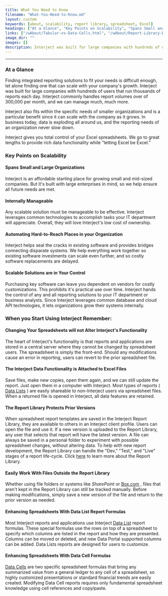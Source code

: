 ```yaml
---
title: What You Need to Know
filename: "What-You-Need-to-Know.md"
layout: custom
keywords: [about, scalability, report library, spreadsheet, Excel]
headings: ["At a Glance", "Key Points on Scalability", "Spans Small and Large Organizations", "Internally Manageable", "Automating Hard-to-Reach Places in your Organization", "Scalable Solutions are in Your Control", "When you Start Using Interject Remember:", "Changing Your Spreadsheets will not Alter Interject's Functionality", "The Interject Data Functionality is Attached to Excel Files", "The Report Library Protects Prior Versions", "Easily Work With Files Outside the Report Library", "Enhancing Spreadsheets With Data List Report Formulas", "Enhancing Spreadsheets With Data Cell Formulas"]
links: ["/wAbout/Tabular-vs-Data-Cells.html", "/wAbout/Report-Library-Basics.html", "http://Box.com", "/wAbout/Tabular-vs-Data-Cells.html", "/wAbout/Tabular-vs-Data-Cells.html"]
image_dir: ""
images: []
description: Interject was built for large companies with hundreds of users that run thousands of reports each day. Interject commonly handles report volumes over of 300,000 per month, and we can manage much, much more.
---
```

* * *

### At a Glance

Finding integrated reporting solutions to fit your needs is difficult enough, let alone finding one that can scale with your company's growth. Interject was built for large companies with hundreds of users that run thousands of reports each day. Interject commonly handles report volumes over of 300,000 per month, and we can manage much, much more.

Interject also fits within the specific needs of smaller organizations and is a particular benefit since it can scale with the company as it grows. In business today, data is exploding all around us, and the reporting needs of an organization never slow down.

Interject gives you total control of your Excel spreadsheets. We go to great lengths to provide rich data functionality while "letting Excel be Excel."

### Key Points on Scalability

#### Spans Small and Large Organizations

Interject is an affordable starting place for growing small and mid-sized companies. But it's built with large enterprises in mind, so we help ensure all future needs are met.

#### Internally Manageable

Any scalable solution must be manageable to be effective. Interject leverages common technologies to accomplish tasks your IT department will appreciate. Overall, they will love Interject's low cost of ownership.

#### Automating Hard-to-Reach Places in your Organization

Interject helps seal the cracks in existing software and provides bridges connecting disparate systems. We help everything work together so existing software investments can scale even further, and so costly software replacements are delayed.

#### Scalable Solutions are in Your Control

Purchasing key software can leave you dependent on vendors for costly customizations. This prohibits it's practical use over time. Interject hands the control of any and all reporting solutions to your IT department or business analysts. Since Interject leverages common database and cloud API technologies, it lets organizations grow their systems internally.

### When you Start Using Interject Remember:

#### Changing Your Spreadsheets will not Alter Interject's Functionality
The heart of Interject's functionality is that reports and applications are stored in a central server where they cannot be changed by spreadsheet users. The spreadsheet is simply the front-end. Should any modifications cause an error in reporting, users can revert to the prior spreadsheet file.

#### The Interject Data Functionality is Attached to Excel Files

Save files, make new copies, open them again, and we can still update the report. Just open them in a computer with Interject. Most types of reports ( [Data Lists](/wAbout/Tabular-vs-Data-Cells.html) ) are easily shareable to non-Interject users via spreadsheet files. When a returned file is opened in Interject, all data features are retained.

#### The Report Library Protects Prior Versions

When spreadsheet report templates are saved in the Interject Report Library, they are available to others in an Interject client profile. Users can open the file and use it. If a new version is uploaded to the Report Library, any user that selects that report will have the latest version. A file can always be saved in a personal folder to experiment with possible spreadsheet changes, without altering data. To help with new report development, the Report Library can handle the "Dev," "Test," and "Live" stages of a report life-cycle. Click [here](/wAbout/Report-Library-Basics.html) to learn more about the Report Library.

#### Easily Work With Files Outside the Report Library

Whether using file folders or systems like _SharePoint_ or [Box.com](http://Box.com) , files that aren't kept in the Report Library can still be tracked manually. Before making modifications, simply save a new version of the file and return to the prior version as needed.

#### Enhancing Spreadsheets With Data List Report Formulas

Most Interject reports and applications use Interject [Data List](/wAbout/Tabular-vs-Data-Cells.html) report formulas. These special formulas use the rows on top of a spreadsheet to specify which columns are listed in the report and how they are presented. Columns can be moved or deleted, and new Data Portal supported columns can be added. Data Lists reports are designed for users to customize.

#### Enhancing Spreadsheets With Data Cell Formulas

[Data Cells](/wAbout/Tabular-vs-Data-Cells.html) are two specific spreadsheet formulas that bring any summarized value from a general ledger to any cell of a spreadsheet, so highly customized presentations or standard financial trends are easily created. Modifying Data Cell reports requires only fundamental spreadsheet knowledge using cell references and copy/paste.
